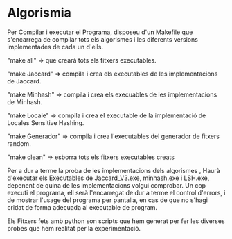 # Algorismia

Per Compilar i executar el Programa, disposeu d'un Makefile que s'encarrega de compilar tots els algorismes i les diferents versions implementades de cada un d'ells.

"make all" => que crearà tots els fitxers executables.

"make Jaccard" => compila i crea els executables de les implementacions de Jaccard.

"make Minhash" => compila i crea els execuables de les implementacions de Minhash.

"make Locale" => compila i crea el executable de la implementació de Locales Sensitive Hashing.

"make Generador" => compila i crea l'executables del generador de fitxers random.

"make clean" => esborra tots els fitxers executables creats

Per a dur a terme la proba de les implementacions dels algorismes , Haurà d'executar els Executables de Jaccard_V3.exe, minhash.exe i LSH.exe, depenent de quina de les implementacions volgui comprobar.
Un cop executi el programa, ell serà l'encarregat de dur a terme el control d'errors, i de mostrar l'usage del programa per pantalla, en cas de que no s'hagi cridat de forma adecuada al executable de program.

Els Fitxers fets amb python son scripts que hem generat per fer les diverses probes que hem realitat per la experimentació.
